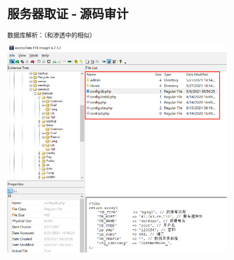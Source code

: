 # 服务器取证 - 源码审计

数据库解析：（和渗透中的相似）

<img src="img/源码审计.assets/image-20231208190622228.png" alt="image-20231208190622228" style="zoom:67%;" />